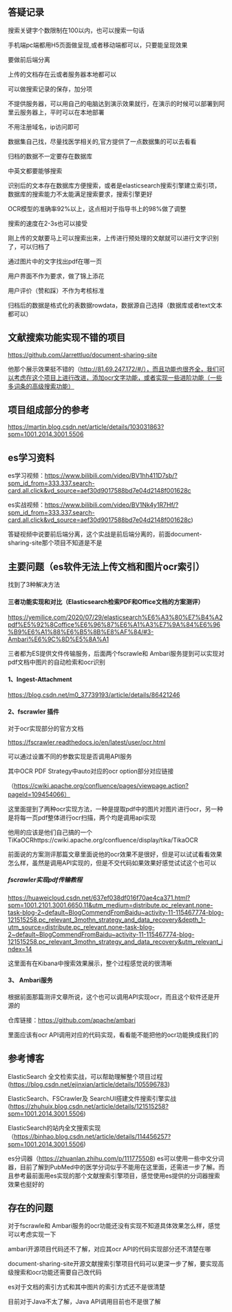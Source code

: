 ## 答疑记录

搜索关键字个数限制在100以内，也可以搜索一句话

手机端pc端都用H5页面做呈现,或者移动端都可以，只要能呈现效果

要做前后端分离

上传的文档存在云或者服务器本地都可以

可以做搜索记录的保存，加分项

不提供服务器，可以用自己的电脑达到演示效果就行，在演示的时候可以部署到阿里云服务器上，平时可以在本地部署

不用注册域名，ip访问即可

数据集自己找，尽量找医学相关的,官方提供了一点数据集的可以去看看

归档的数据不一定要存在数据库

中英文都要能够搜索

识别后的文本存在数据库方便搜索，或者是elasticsearch搜索引擎建立索引项，数据库的搜索能力不太能满足搜索要求，搜索引擎更好

OCR模型的准确率92%以上，这点相对于指导书上的98%做了调整

搜索的速度在2-3s也可以接受

刚上传的文献要马上可以搜索出来，上传进行预处理的文献就可以进行文字识别了，可以归档了

通过图片中的文字找出pdf在哪一页

用户界面不作为要求，做了锦上添花

用户评价（赞和踩）不作为考核标准

归档后的数据是格式化的表数据rowdata，数据源自己选择（数据库或者text文本都可以）

## 文献搜索功能实现不错的项目

https://github.com/Jarrettluo/document-sharing-site

他那个展示效果挺不错的（http://81.69.247.172/#/），而且功能也很齐全，我们可以考虑在这个项目上进行改进，添加ocr文字功能，或者实现一些进阶功能（一些多词条的高级搜索功能）

## 项目组成部分的参考

https://martin.blog.csdn.net/article/details/103031863?spm=1001.2014.3001.5506

## es学习资料

es学习视频：https://www.bilibili.com/video/BV1hh411D7sb/?spm_id_from=333.337.search-card.all.click&vd_source=aef30d9017588bd7e04d2148f001628c

es实战视频：https://www.bilibili.com/video/BV1Nk4y1R7Hf/?spm_id_from=333.337.search-card.all.click&vd_source=aef30d9017588bd7e04d2148f001628c)

答疑视频中说要前后端分离，这个实战是前后端分离的，前面document-sharing-site那个项目不知道是不是

## 主要问题（es软件无法上传文档和图片ocr索引）

找到了3种解决方法

#### 三者功能实现和对比（Elasticsearch检索PDF和Office文档的方案测评）

https://yemilice.com/2020/07/29/elasticsearch%E6%A3%80%E7%B4%A2pdf%E5%92%8Coffice%E6%96%87%E6%A1%A3%E7%9A%84%E6%96%B9%E6%A1%88%E6%B5%8B%E8%AF%84/#3-Ambari%E6%9C%8D%E5%8A%A1

三者都为ES提供文件传输服务，后面两个fscrawle和 Ambari服务提到可以实现对pdf文档中图片的自动检索和ocr识别

#### 1、Ingest-Attachment

https://blog.csdn.net/m0_37739193/article/details/86421246

#### 2、fscrawler 插件

对于ocr实现部分的官方文档

https://fscrawler.readthedocs.io/en/latest/user/ocr.html

可以通过设置不同的参数实现是否调用API服务

其中OCR PDF Strategy中auto对应的ocr option部分对应链接

（https://cwiki.apache.org/confluence/pages/viewpage.action?pageId=109454066）

这里面提到了两种ocr实现方法，一种是提取pdf中的图片对图片进行ocr，另一种是将每一页pdf整体进行ocr扫描，两个均是调用api实现

他用的应该是他们自己搞的一个TiKaOCRhttps://cwiki.apache.org/confluence/display/tika/TikaOCR

前面说的方案测评那篇文章里面说他的ocr效果不是很好，但是可以试试看看效果怎么样，虽然是调用API实现的，但是不交代码如果效果好感觉试试这个也可以

##### fscrawler实现pdf传输教程

https://huaweicloud.csdn.net/637ef038df016f70ae4ca371.html?spm=1001.2101.3001.6650.11&utm_medium=distribute.pc_relevant.none-task-blog-2~default~BlogCommendFromBaidu~activity-11-115467774-blog-121515258.pc_relevant_3mothn_strategy_and_data_recovery&depth_1-utm_source=distribute.pc_relevant.none-task-blog-2~default~BlogCommendFromBaidu~activity-11-115467774-blog-121515258.pc_relevant_3mothn_strategy_and_data_recovery&utm_relevant_index=14

这里面有在Kibana中搜索效果展示，整个过程感觉说的很清晰

#### 3、 Ambari服务

根据前面那篇测评文章所说，这个也可以调用API实现ocr，而且这个软件还是开源的

仓库链接：https://github.com/apache/ambari

里面应该有ocr API调用对应的代码实现，看看能不能把他的ocr功能换成我们的

## 参考博客

ElasticSearch 全文检索实战，可以帮助理解整个项目过程(https://blog.csdn.net/ejinxian/article/details/105596783)

ElasticSearch、FSCrawler及 SearchUI搭建文件搜索引擎实战(https://zhuhuix.blog.csdn.net/article/details/121515258?spm=1001.2014.3001.5506)

ElasticSearch的站内全文搜索实现（https://binhao.blog.csdn.net/article/details/114456257?spm=1001.2014.3001.5506)

es分词器（https://zhuanlan.zhihu.com/p/111775508) es可以使用一些中文分词器，目前了解到PubMed中的医学分词似乎不能用在这里面，还需进一步了解。而且参考最前面用es实现的那个文献搜索引擎项目，感觉使用es提供的分词器搜索效果也挺好的

## 存在的问题

对于fscrawle和 Ambari服务的ocr功能还没有实现不知道具体效果怎么样，感觉可以考虑实现一下

ambari开源项目代码还不了解，对应其ocr API的代码实现部分还不清楚在哪

document-sharing-site开源文献搜索引擎项目代码可以更深一步了解，要实现高级搜索和ocr功能还需要自己改代码

es对于文档的索引方式和其中图片的索引方式还不是很清楚

目前对于Java不太了解，Java API调用目前也不是很了解





